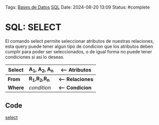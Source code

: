 Tags: [Bases de Datos](../Indexes/Bases%20de%20Datos.md)
[SQL](../Indexes/SQL.md) Date: 2024-08-20 13:09 Status: #complete

# SQL: SELECT

El comando select permite seleccionar atributos de nuestras relaciones, esta
query puede tener algun tipo de condicion que los atributos deben cumplir para
poder ser seleccionados, o de igual forma no puede tener condiciones si asi lo
deseas.

| Select    | A<sub>1</sub>, A<sub>2</sub>, A<sub>n</sub>   | <-- Atributos      |
| --------- | --------------------------------------------- | ------------------ |
| **From**  | **R<sub>1</sub>,R<sub>2</sub>,R<sub>n</sub>** | **<-- Relaciones** |
| **Where** | _condition_                                   | **<-- Condicion**  |

## Code

[select](../Code/select.sql)
